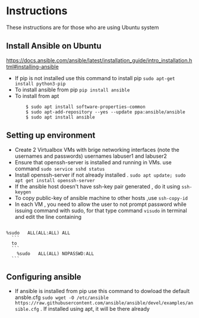 # Instructions 

   These instructions are for those who are using Ubuntu system 

## Install Ansible  on Ubuntu

https://docs.ansible.com/ansible/latest/installation_guide/intro_installation.html#installing-ansible
   - If pip is not installed use this command to install pip
       `sudo apt-get install python3-pip`   
   - To install ansible from pip 
       `pip install ansible`
   - To install from apt
      ``` $ sudo apt update
          $ sudo apt install software-properties-common
          $ sudo apt-add-repository --yes --update ppa:ansible/ansible
          $ sudo apt install ansible
      ```
## Setting up environment
   - Create 2 Virtualbox VMs with brige networking interfaces (note the usernames and passwords) usernames labuser1 and labuser2 
   - Ensure that openssh-server is installed and running in VMs. use command `sudo service sshd status`
   - Install openssh-server if not already installed .   `sudo apt update; sudo apt get install openssh-server`
   - If the ansible host doesn't have ssh-key pair generated , do it using `ssh-keygen` 
   - To copy public-key of ansible machine to other hosts ,use `ssh-copy-id`
   - In each VM , you need to allow the user to not prompt password while issuing command with sudo, for that type command `visudo` in terminal and edit the line containing 
      ```
	%sudo   ALL(ALL:ALL) ALL
      ```
      to
      ```
        %sudo   ALL(ALL) NOPASSWD:ALL
      ```
## Configuring ansible 
  - If ansible is installed from pip use this command to dowload the default ansble.cfg
   `sudo wget -O /etc/ansible https://raw.githubusercontent.com/ansible/ansible/devel/examples/ansible.cfg`  .
   If installed using apt, it will be there already
   
   
  
  

